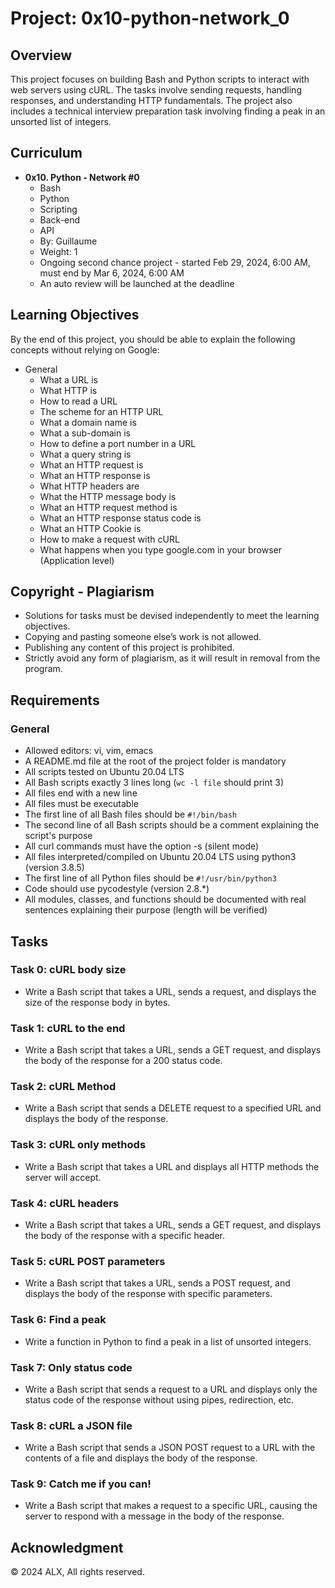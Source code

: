 # Project: 0x10-python-network_0

## Overview
This project focuses on building Bash and Python scripts to interact with web servers using cURL. The tasks involve sending requests, handling responses, and understanding HTTP fundamentals. The project also includes a technical interview preparation task involving finding a peak in an unsorted list of integers.

## Curriculum

- **0x10. Python - Network #0**
  - Bash
  - Python
  - Scripting
  - Back-end
  - API
  - By: Guillaume
  - Weight: 1
  - Ongoing second chance project - started Feb 29, 2024, 6:00 AM, must end by Mar 6, 2024, 6:00 AM
  - An auto review will be launched at the deadline


## Learning Objectives
By the end of this project, you should be able to explain the following concepts without relying on Google:
- General
  - What a URL is
  - What HTTP is
  - How to read a URL
  - The scheme for an HTTP URL
  - What a domain name is
  - What a sub-domain is
  - How to define a port number in a URL
  - What a query string is
  - What an HTTP request is
  - What an HTTP response is
  - What HTTP headers are
  - What the HTTP message body is
  - What an HTTP request method is
  - What an HTTP response status code is
  - What an HTTP Cookie is
  - How to make a request with cURL
  - What happens when you type google.com in your browser (Application level)

## Copyright - Plagiarism
- Solutions for tasks must be devised independently to meet the learning objectives.
- Copying and pasting someone else’s work is not allowed.
- Publishing any content of this project is prohibited.
- Strictly avoid any form of plagiarism, as it will result in removal from the program.

## Requirements
### General
- Allowed editors: vi, vim, emacs
- A README.md file at the root of the project folder is mandatory
- All scripts tested on Ubuntu 20.04 LTS
- All Bash scripts exactly 3 lines long (`wc -l file` should print 3)
- All files end with a new line
- All files must be executable
- The first line of all Bash files should be `#!/bin/bash`
- The second line of all Bash scripts should be a comment explaining the script's purpose
- All curl commands must have the option -s (silent mode)
- All files interpreted/compiled on Ubuntu 20.04 LTS using python3 (version 3.8.5)
- The first line of all Python files should be `#!/usr/bin/python3`
- Code should use pycodestyle (version 2.8.*)
- All modules, classes, and functions should be documented with real sentences explaining their purpose (length will be verified)


## Tasks
### Task 0: cURL body size
- Write a Bash script that takes a URL, sends a request, and displays the size of the response body in bytes.

### Task 1: cURL to the end
- Write a Bash script that takes a URL, sends a GET request, and displays the body of the response for a 200 status code.

### Task 2: cURL Method
- Write a Bash script that sends a DELETE request to a specified URL and displays the body of the response.

### Task 3: cURL only methods
- Write a Bash script that takes a URL and displays all HTTP methods the server will accept.

### Task 4: cURL headers
- Write a Bash script that takes a URL, sends a GET request, and displays the body of the response with a specific header.

### Task 5: cURL POST parameters
- Write a Bash script that takes a URL, sends a POST request, and displays the body of the response with specific parameters.

### Task 6: Find a peak
- Write a function in Python to find a peak in a list of unsorted integers.

### Task 7: Only status code
- Write a Bash script that sends a request to a URL and displays only the status code of the response without using pipes, redirection, etc.

### Task 8: cURL a JSON file
- Write a Bash script that sends a JSON POST request to a URL with the contents of a file and displays the body of the response.

### Task 9: Catch me if you can!
- Write a Bash script that makes a request to a specific URL, causing the server to respond with a message in the body of the response.

## Acknowledgment
© 2024 ALX, All rights reserved.
